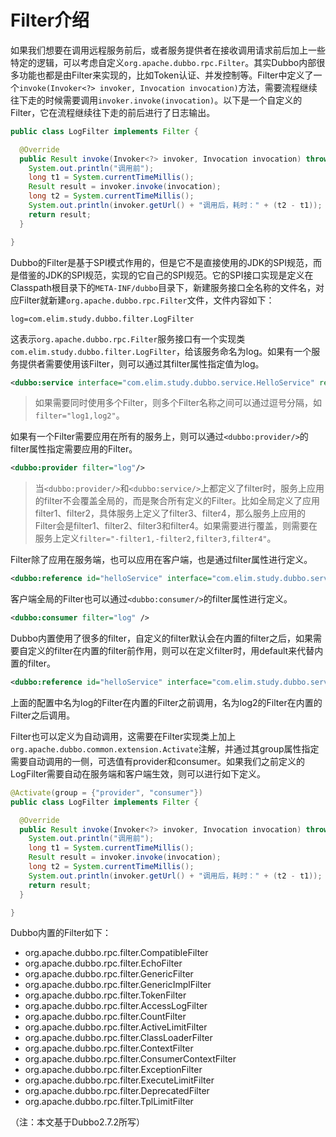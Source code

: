 # Filter介绍

如果我们想要在调用远程服务前后，或者服务提供者在接收调用请求前后加上一些特定的逻辑，可以考虑自定义`org.apache.dubbo.rpc.Filter`。其实Dubbo内部很多功能也都是由Filter来实现的，比如Token认证、并发控制等。Filter中定义了一个`invoke(Invoker<?> invoker, Invocation invocation)`方法，需要流程继续往下走的时候需要调用`invoker.invoke(invocation)`。以下是一个自定义的Filter，它在流程继续往下走的前后进行了日志输出。

```java
public class LogFilter implements Filter {

  @Override
  public Result invoke(Invoker<?> invoker, Invocation invocation) throws RpcException {
    System.out.println("调用前");
    long t1 = System.currentTimeMillis();
    Result result = invoker.invoke(invocation);
    long t2 = System.currentTimeMillis();
    System.out.println(invoker.getUrl() + "调用后，耗时：" + (t2 - t1));
    return result;
  }

}
```

Dubbo的Filter是基于SPI模式作用的，但是它不是直接使用的JDK的SPI规范，而是借鉴的JDK的SPI规范，实现的它自己的SPI规范。它的SPI接口实现是定义在Classpath根目录下的`META-INF/dubbo`目录下，新建服务接口全名称的文件名，对应Filter就新建`org.apache.dubbo.rpc.Filter`文件，文件内容如下：

```properties
log=com.elim.study.dubbo.filter.LogFilter
```

这表示`org.apache.dubbo.rpc.Filter`服务接口有一个实现类`com.elim.study.dubbo.filter.LogFilter`，给该服务命名为log。如果有一个服务提供者需要使用该Filter，则可以通过其filter属性指定值为log。

```xml
<dubbo:service interface="com.elim.study.dubbo.service.HelloService" ref="helloService" filter="log"/>
```

> 如果需要同时使用多个Filter，则多个Filter名称之间可以通过逗号分隔，如`filter="log1,log2"`。

如果有一个Filter需要应用在所有的服务上，则可以通过`<dubbo:provider/>`的filter属性指定需要应用的Filter。

```xml
<dubbo:provider filter="log"/>
```

> 当`<dubbo:provider/>`和`<dubbo:service/>`上都定义了filter时，服务上应用的filter不会覆盖全局的，而是聚合所有定义的Filter。比如全局定义了应用filter1、filter2，具体服务上定义了filter3、filter4，那么服务上应用的Filter会是filter1、filter2、filter3和filter4。如果需要进行覆盖，则需要在服务上定义`filter="-filter1,-filter2,filter3,filter4"`。

Filter除了应用在服务端，也可以应用在客户端，也是通过filter属性进行定义。

```xml
<dubbo:reference id="helloService" interface="com.elim.study.dubbo.service.HelloService" filter="log"/>
```

客户端全局的Filter也可以通过`<dubbo:consumer/>`的filter属性进行定义。

```xml
<dubbo:consumer filter="log" />
```

Dubbo内置使用了很多的filter，自定义的filter默认会在内置的filter之后，如果需要自定义的filter在内置的filter前作用，则可以在定义filter时，用default来代替内置的filter。

```xml
<dubbo:reference id="helloService" interface="com.elim.study.dubbo.service.HelloService" filter="log,default,log2"/>
```

上面的配置中名为log的Filter在内置的Filter之前调用，名为log2的Filter在内置的Filter之后调用。

Filter也可以定义为自动调用，这需要在Filter实现类上加上`org.apache.dubbo.common.extension.Activate`注解，并通过其group属性指定需要自动调用的一侧，可选值有provider和consumer。如果我们之前定义的LogFilter需要自动在服务端和客户端生效，则可以进行如下定义。

```java
@Activate(group = {"provider", "consumer"})
public class LogFilter implements Filter {

  @Override
  public Result invoke(Invoker<?> invoker, Invocation invocation) throws RpcException {
    System.out.println("调用前");
    long t1 = System.currentTimeMillis();
    Result result = invoker.invoke(invocation);
    long t2 = System.currentTimeMillis();
    System.out.println(invoker.getUrl() + "调用后，耗时：" + (t2 - t1));
    return result;
  }

}
```

Dubbo内置的Filter如下：

* org.apache.dubbo.rpc.filter.CompatibleFilter
* org.apache.dubbo.rpc.filter.EchoFilter
* org.apache.dubbo.rpc.filter.GenericFilter
* org.apache.dubbo.rpc.filter.GenericImplFilter
* org.apache.dubbo.rpc.filter.TokenFilter
* org.apache.dubbo.rpc.filter.AccessLogFilter
* org.apache.dubbo.rpc.filter.CountFilter
* org.apache.dubbo.rpc.filter.ActiveLimitFilter
* org.apache.dubbo.rpc.filter.ClassLoaderFilter
* org.apache.dubbo.rpc.filter.ContextFilter
* org.apache.dubbo.rpc.filter.ConsumerContextFilter
* org.apache.dubbo.rpc.filter.ExceptionFilter
* org.apache.dubbo.rpc.filter.ExecuteLimitFilter
* org.apache.dubbo.rpc.filter.DeprecatedFilter
* org.apache.dubbo.rpc.filter.TplLimitFilter

（注：本文基于Dubbo2.7.2所写）
